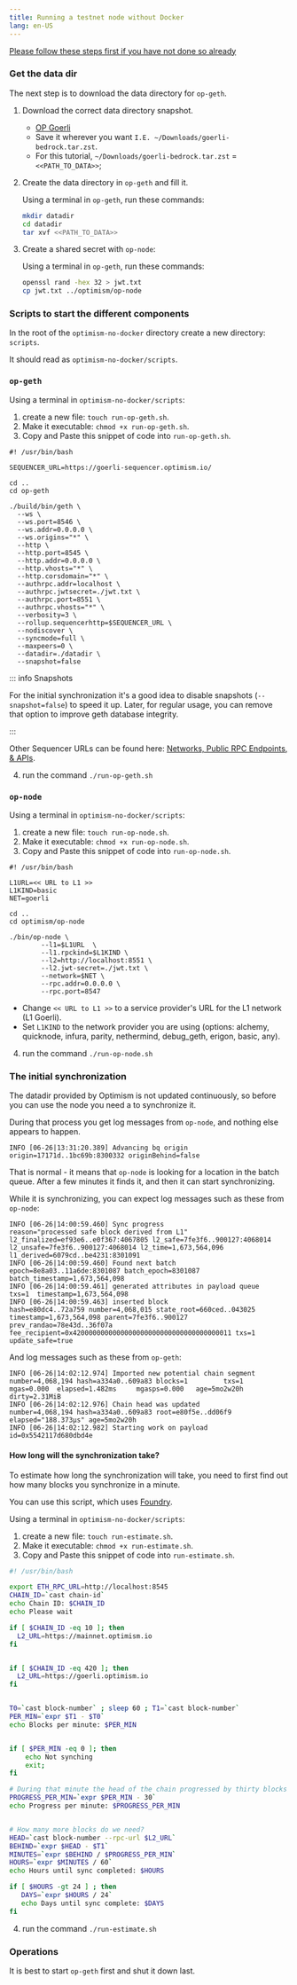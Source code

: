 ```yaml
---
title: Running a testnet node without Docker
lang: en-US
---
```


[Please follow these steps first if you have not done so already](./intro.md)

### Get the data dir

The next step is to download the data directory for `op-geth`.

1. Download the correct data directory snapshot.

   - [OP Goerli](https://datadirs.optimism.io/goerli-bedrock.tar.zst)
   - Save it wherever you want `I.E. ~/Downloads/goerli-bedrock.tar.zst`. 
   - For this tutorial, `~/Downloads/goerli-bedrock.tar.zst` = `<<PATH_TO_DATA>>`;

2. Create the data directory in `op-geth` and fill it.
   
   Using a terminal in `op-geth`, run these commands:
   ```sh
   mkdir datadir
   cd datadir
   tar xvf <<PATH_TO_DATA>>
   ```

3. Create a shared secret with `op-node`:
   
   Using a terminal in `op-geth`, run these commands:
   ```sh
   openssl rand -hex 32 > jwt.txt
   cp jwt.txt ../optimism/op-node
   ```

### Scripts to start the different components

In the root of the `optimism-no-docker` directory create a new directory: `scripts`.

It should read as `optimism-no-docker/scripts`.

### `op-geth`

Using a terminal in `optimism-no-docker/scripts`:
   1. create a new file: `touch run-op-geth.sh`.
   2. Make it executable: `chmod +x run-op-geth.sh`.
   3. Copy and Paste this snippet of code into `run-op-geth.sh`.

```
#! /usr/bin/bash

SEQUENCER_URL=https://goerli-sequencer.optimism.io/

cd ..
cd op-geth

./build/bin/geth \
  --ws \
  --ws.port=8546 \
  --ws.addr=0.0.0.0 \
  --ws.origins="*" \
  --http \
  --http.port=8545 \
  --http.addr=0.0.0.0 \
  --http.vhosts="*" \
  --http.corsdomain="*" \
  --authrpc.addr=localhost \
  --authrpc.jwtsecret=./jwt.txt \
  --authrpc.port=8551 \
  --authrpc.vhosts="*" \
  --verbosity=3 \
  --rollup.sequencerhttp=$SEQUENCER_URL \
  --nodiscover \
  --syncmode=full \
  --maxpeers=0 \
  --datadir=./datadir \
  --snapshot=false
```

::: info Snapshots

For the initial synchronization it's a good idea to disable snapshots (`--snapshot=false`) to speed it up. 
Later, for regular usage, you can remove that option to improve geth database integrity.

:::

Other Sequencer URLs can be found here: [Networks, Public RPC Endpoints, & APIs](../../useful-tools/networks.md).

4. run the command `./run-op-geth.sh`

### `op-node`

Using a terminal in `optimism-no-docker/scripts`:
   1. create a new file: `touch run-op-node.sh`.
   2. Make it executable: `chmod +x run-op-node.sh`.
   3. Copy and Paste this snippet of code into `run-op-node.sh`.
   
```
#! /usr/bin/bash

L1URL=<< URL to L1 >>
L1KIND=basic
NET=goerli

cd ..
cd optimism/op-node

./bin/op-node \
        --l1=$L1URL  \
        --l1.rpckind=$L1KIND \
        --l2=http://localhost:8551 \
        --l2.jwt-secret=./jwt.txt \
        --network=$NET \
        --rpc.addr=0.0.0.0 \
        --rpc.port=8547

```        


- Change `<< URL to L1 >>` to a service provider's URL for the L1 network (L1 Goerli).
- Set `L1KIND` to the network provider you are using (options: alchemy, quicknode, infura, parity, nethermind, debug_geth, erigon, basic, any).

4. run the command `./run-op-node.sh`

### The initial synchronization

The datadir provided by Optimism is not updated continuously, so before you can use the node you need a to synchronize it.

During that process you get log messages from `op-node`, and nothing else appears to happen.

```
INFO [06-26|13:31:20.389] Advancing bq origin                      origin=17171d..1bc69b:8300332 originBehind=false
```

That is normal - it means that `op-node` is looking for a location in the batch queue. 
After a few minutes it finds it, and then it can start synchronizing.

While it is synchronizing, you can expect log messages such as these from `op-node`:

```
INFO [06-26|14:00:59.460] Sync progress                            reason="processed safe block derived from L1" l2_finalized=ef93e6..e0f367:4067805 l2_safe=7fe3f6..900127:4068014 l2_unsafe=7fe3f6..900127:4068014 l2_time=1,673,564,096 l1_derived=6079cd..be4231:8301091
INFO [06-26|14:00:59.460] Found next batch                         epoch=8e8a03..11a6de:8301087 batch_epoch=8301087 batch_timestamp=1,673,564,098
INFO [06-26|14:00:59.461] generated attributes in payload queue    txs=1  timestamp=1,673,564,098
INFO [06-26|14:00:59.463] inserted block                           hash=e80dc4..72a759 number=4,068,015 state_root=660ced..043025 timestamp=1,673,564,098 parent=7fe3f6..900127 prev_randao=78e43d..36f07a fee_recipient=0x4200000000000000000000000000000000000011 txs=1  update_safe=true
```

And log messages such as these from `op-geth`:

```
INFO [06-26|14:02:12.974] Imported new potential chain segment     number=4,068,194 hash=a334a0..609a83 blocks=1         txs=1         mgas=0.000  elapsed=1.482ms     mgasps=0.000   age=5mo2w20h dirty=2.31MiB
INFO [06-26|14:02:12.976] Chain head was updated                   number=4,068,194 hash=a334a0..609a83 root=e80f5e..dd06f9 elapsed="188.373µs" age=5mo2w20h
INFO [06-26|14:02:12.982] Starting work on payload                 id=0x5542117d680dbd4e
```

#### How long will the synchronization take?

To estimate how long the synchronization will take, you need to first find out how many blocks you synchronize in a minute. 

You can use this script, which uses [Foundry](https://book.getfoundry.sh/). 

Using a terminal in `optimism-no-docker/scripts`:
   1. create a new file: `touch run-estimate.sh`.
   2. Make it executable: `chmod +x run-estimate.sh`.
   3. Copy and Paste this snippet of code into `run-estimate.sh`.
```sh
#! /usr/bin/bash

export ETH_RPC_URL=http://localhost:8545
CHAIN_ID=`cast chain-id`
echo Chain ID: $CHAIN_ID
echo Please wait

if [ $CHAIN_ID -eq 10 ]; then
  L2_URL=https://mainnet.optimism.io
fi


if [ $CHAIN_ID -eq 420 ]; then
  L2_URL=https://goerli.optimism.io
fi


T0=`cast block-number` ; sleep 60 ; T1=`cast block-number`
PER_MIN=`expr $T1 - $T0`
echo Blocks per minute: $PER_MIN


if [ $PER_MIN -eq 0 ]; then
    echo Not synching
    exit;
fi

# During that minute the head of the chain progressed by thirty blocks
PROGRESS_PER_MIN=`expr $PER_MIN - 30`
echo Progress per minute: $PROGRESS_PER_MIN


# How many more blocks do we need?
HEAD=`cast block-number --rpc-url $L2_URL`
BEHIND=`expr $HEAD - $T1`
MINUTES=`expr $BEHIND / $PROGRESS_PER_MIN`
HOURS=`expr $MINUTES / 60`
echo Hours until sync completed: $HOURS

if [ $HOURS -gt 24 ] ; then
   DAYS=`expr $HOURS / 24`
   echo Days until sync complete: $DAYS
fi
```
4. run the command `./run-estimate.sh`  


### Operations

It is best to start `op-geth` first and shut it down last.